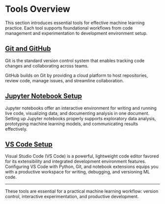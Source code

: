# Tools Overview

This section introduces essential tools for effective machine learning practice. Each tool supports foundational workflows from code management and experimentation to development environment setup.

## [Git and GitHub](./git-and-github.md)

Git is the standard version control system that enables tracking code changes and collaborating across teams. 

GitHub builds on Git by providing a cloud platform to host repositories, review code, manage issues, and streamline collaboration. 

## [Jupyter Notebook Setup](./notebook-setup.md)

Jupyter notebooks offer an interactive environment for writing and running live code, visualizing data, and documenting analysis in one document. Setting up Jupyter notebooks properly supports exploratory data analysis, prototyping machine learning models, and communicating results effectively.

## [VS Code Setup](./vscode-setup.md)

Visual Studio Code (VS Code) is a powerful, lightweight code editor favored for its extensibility and integrated development environment features. Configuring VS Code with Python, Git, and notebook extensions equips you with a productive workspace for writing, debugging, and versioning ML code.

---

These tools are essential for a practical machine learning workflow: version control, interactive experimentation, and productive development. 
